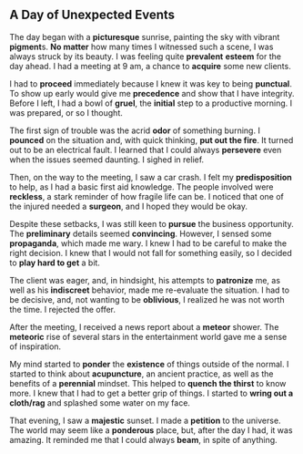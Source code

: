 ## A Day of Unexpected Events

The day began with a **picturesque** sunrise, painting the sky with vibrant **pigment**s. **No matter** how many times I witnessed such a scene, I was always struck by its beauty. I was feeling quite **prevalent** **esteem** for the day ahead. I had a meeting at 9 am, a chance to **acquire** some new clients.

I had to **proceed** immediately because I knew it was key to being **punctual**. To show up early would give me **precedence** and show that I have integrity. Before I left, I had a bowl of **gruel**, the **initial** step to a productive morning. I was prepared, or so I thought.

The first sign of trouble was the acrid **odor** of something burning. I **pounced** on the situation and, with quick thinking, **put out the fire**. It turned out to be an electrical fault. I learned that I could always **persevere** even when the issues seemed daunting. I sighed in relief.

Then, on the way to the meeting, I saw a car crash. I felt my **predisposition** to help, as I had a basic first aid knowledge. The people involved were **reckless**, a stark reminder of how fragile life can be. I noticed that one of the injured needed a **surgeon**, and I hoped they would be okay.

Despite these setbacks, I was still keen to **pursue** the business opportunity. The **preliminary** details seemed **convincing**. However, I sensed some **propaganda**, which made me wary. I knew I had to be careful to make the right decision. I knew that I would not fall for something easily, so I decided to **play hard to get** a bit.

The client was eager, and, in hindsight, his attempts to **patronize** me, as well as his **indiscreet** behavior, made me re-evaluate the situation. I had to be decisive, and, not wanting to be **oblivious**, I realized he was not worth the time. I rejected the offer.

After the meeting, I received a news report about a **meteor** shower. The **meteoric** rise of several stars in the entertainment world gave me a sense of inspiration.

My mind started to **ponder** the **existence** of things outside of the normal. I started to think about **acupuncture**, an ancient practice, as well as the benefits of a **perennial** mindset. This helped to **quench the thirst** to know more. I knew that I had to get a better grip of things. I started to **wring out a cloth/rag** and splashed some water on my face.

That evening, I saw a **majestic** sunset. I made a **petition** to the universe. The world may seem like a **ponderous** place, but, after the day I had, it was amazing. It reminded me that I could always **beam**, in spite of anything.
